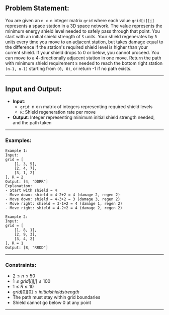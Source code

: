 ## Problem Statement:

You are given an `n x n` integer matrix `grid` where each value `grid[i][j]` represents a space station in a 3D space network. The value represents the minimum energy shield level needed to safely pass through that point. You start with an initial shield strength of `S` units. Your shield regenerates by `R` units every time you move to an adjacent station, but takes damage equal to the difference if the station's required shield level is higher than your current shield. If your shield drops to 0 or below, you cannot proceed. You can move to a 4-directionally adjacent station in one move.
Return the path with minimum shield requirement `S` needed to reach the bottom right station `(n-1, n-1)` starting from `(0, 0)`, or return -1 if no path exists.

---
## Input and Output:
- **Input**: 
  - `grid`: n x n matrix of integers representing required shield levels
  - `R`: Shield regeneration rate per move
- **Output**: Integer representing minimum initial shield strength needed, and the path taken

---
### Examples:
```
Example 1:
Input: 
grid = [
    [1, 3, 5],
    [2, 4, 7],
    [3, 1, 2]
], R = 2
Output: [4, "DDRR"]
Explanation:
- Start with shield = 4
- Move down: shield = 4-2+2 = 4 (damage 2, regen 2)
- Move down: shield = 4-3+2 = 3 (damage 3, regen 2)
- Move right: shield = 3-1+2 = 4 (damage 1, regen 2)
- Move right: shield = 4-2+2 = 4 (damage 2, regen 2)

Example 2:
Input: 
grid = [
    [1, 8, 1],
    [2, 9, 3],
    [3, 4, 2]
], R = 1
Output: [8, "RRDD"]
```

---
### Constraints:
- $2 ≤ n ≤ 50$
- $1 ≤ grid[i][j] ≤ 100$
- $1 ≤ R ≤ 10$
- $grid[0][0] ≤ initial shield strength$
- The path must stay within grid boundaries
- Shield cannot go below 0 at any point
---